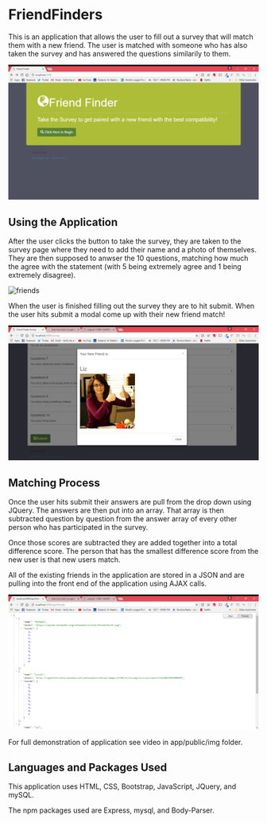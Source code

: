# FriendFinders

This is an application that allows the user to fill out a survey that will match them with a new friend. The user is matched with someone who has also taken the survey and has answered the questions similarily to them. 

![friends](./app/public/img/friendFinderHome.png) 

## Using the Application

After the user clicks the button to take the survey, they are taken to the survey page where they need to add their name and a photo of themselves. They are then supposed to anwser the 10 questions, matching how much the agree with the statement (with 5 being extremely agree and 1 being extremely disagree).

![friends](./app/public/assets/img/friendFinderSurvey.png) 

When the user is finished filling out the survey they are to hit submit. When the user hits submit a modal come up with their new friend match!

![friends](./app/public/img/friendFinderMatch.png) 


## Matching Process

Once the user hits submit their answers are pull from the drop down using JQuery. The answers are then put into an array. That array is then subtracted question by question from the answer array of every other person who has participated in the survey.

Once those scores are subtracted they are added together into a total difference score. The person that has the smallest difference score from the new user is that new users match.

All of the existing friends in the application are stored in a JSON and are pulling into the front end of the application using AJAX calls.

![friends](./app/public/img/friendsAPI.png) 

For full demonstration of application see video in app/public/img folder.


## Languages and Packages Used

This application uses HTML, CSS, Bootstrap, JavaScript, JQuery, and mySQL.

The npm packages used are Express, mysql, and Body-Parser.


